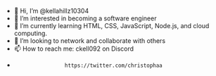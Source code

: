 - 👋 Hi, I’m @kellahillz10304
- 👀 I’m interested in becoming a software engineer
- 🌱 I’m currently learning HTML, CSS, JavaScript, Node.js, and cloud computing. 
- 💞️ I’m looking to network and collaborate with others
- 📫 How to reach me: ckell092 on Discord 
-                     https://twitter.com/christophaa

<!---
kellahillz10304/kellahillz10304 is a ✨ special ✨ repository because its `README.md` (this file) appears on your GitHub profile.
You can click the Preview link to take a look at your changes.
--->
